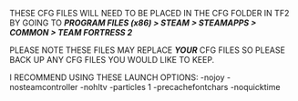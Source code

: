 THESE CFG FILES WILL NEED TO BE PLACED IN THE CFG FOLDER IN TF2 BY GOING TO ***PROGRAM FILES (x86) > STEAM > STEAMAPPS > COMMON > TEAM FORTRESS 2***

PLEASE NOTE THESE FILES MAY REPLACE ***YOUR*** CFG FILES SO PLEASE BACK UP ANY CFG FILES YOU WOULD LIKE TO KEEP.

I RECOMMEND USING THESE LAUNCH OPTIONS: -nojoy -nosteamcontroller -nohltv -particles 1 -precachefontchars -noquicktime
